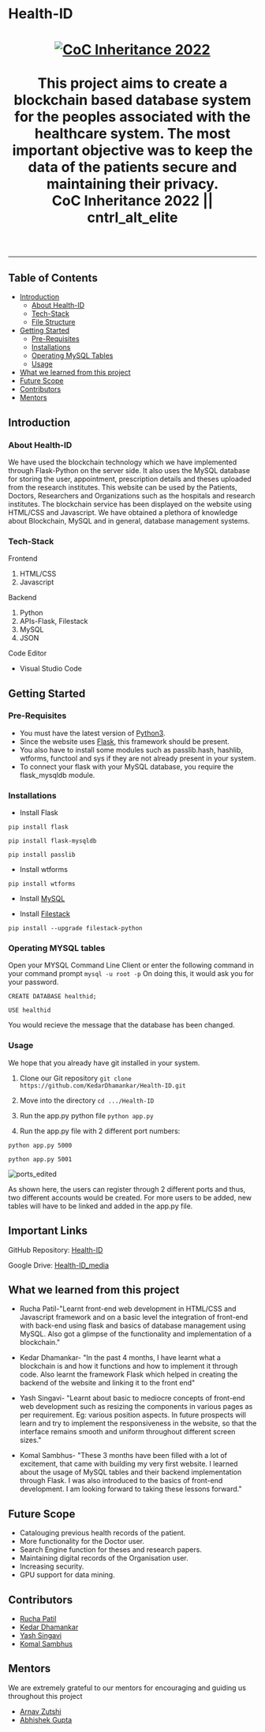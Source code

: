# Health-ID

<h1 align="center">
  <a href="https://github.com/CommunityOfCoders/Inheritance-2022">
    <img src="https://user-images.githubusercontent.com/103985810/216312683-4221cd84-d7bf-4a2c-8d13-aa42f630d147.png" alt="CoC Inheritance 2022">
   </a>

<div align="center">
   <br>This project aims to create a blockchain based database system for the peoples associated with the healthcare system. The most important objective was to keep the data of the patients secure and maintaining their privacy.
<br>
  CoC Inheritance 2022 || cntrl_alt_elite <br> <br>
</div>
<hr>

## Table of Contents
* [Introduction](https://github.com/KedarDhamankar/Health-ID/edit/main/README.md#introduction)
  * [About Health-ID](https://github.com/KedarDhamankar/Health-ID/edit/main/README.md#about-health-id)
  * [Tech-Stack](https://github.com/KedarDhamankar/Health-ID/edit/main/README.md#tech-stack)
  * [File Structure](https://github.com/KedarDhamankar/Health-ID/edit/main/README.md#file-structure)
* [Getting Started](https://github.com/KedarDhamankar/Health-ID/edit/main/README.md#getting-started)
  * [Pre-Requisites](https://github.com/KedarDhamankar/Health-ID/edit/main/README.md#pre-requisites)
  * [Installations](https://github.com/KedarDhamankar/Health-ID/edit/main/README.md#installations)
  * [Operating MySQL Tables](https://github.com/KedarDhamankar/Health-ID/edit/main/README.md#operating-mysql-tables)
  * [Usage](https://github.com/KedarDhamankar/Health-ID/edit/main/README.md#usage)
* [What we learned from this project](https://github.com/KedarDhamankar/Health-ID/edit/main/README.md#what-we-learned-from-this-project)
* [Future Scope](https://github.com/KedarDhamankar/Health-ID/edit/main/README.md#future-scope)
* [Contributors](https://github.com/KedarDhamankar/Health-ID/edit/main/README.md#contributors)
* [Mentors](https://github.com/KedarDhamankar/Health-ID/edit/main/README.md#mentors)
  

## Introduction
### About Health-ID
We have used the blockchain technology which we have implemented through Flask-Python on the server side. It also uses the MySQL database for storing the user, appointment, prescription details and theses uploaded from the research institutes. This website can be used by the Patients, Doctors, Researchers and Organizations such as the hospitals and research institutes. The blockchain service has been displayed on the website using HTML/CSS and Javascript. We have obtained a plethora of knowledge about Blockchain, MySQL and in general, database management systems.

### Tech-Stack
Frontend
1. HTML/CSS
2. Javascript

Backend
1. Python
2. APIs-Flask, Filestack
3. MySQL 
4. JSON

Code Editor
* Visual Studio Code

## Getting Started
### Pre-Requisites
* You must have the latest version of [Python3](https://www.python.org/downloads/).
* Since the website uses [Flask](https://pypi.org/project/Flask/), this framework should be present.
* You also have to install some modules such as passlib.hash, hashlib, wtforms, functool and sys if they are not already present in your system.
* To connect your flask with your MySQL database, you require the flask_mysqldb module.

### Installations
* Install Flask

`pip install flask`

`pip install flask-mysqldb`

`pip install passlib`

* Install wtforms

`pip install wtforms`

* Install [MySQL](https://www.mysql.com/downloads/)

* Install [Filestack](https://www.filestack.com/docs/api/sdk/python/)

`pip install --upgrade filestack-python`

### Operating MYSQL tables
Open your MYSQL Command Line Client or enter the following command in your command prompt
`mysql -u root -p`
On doing this, it would ask you for your password.

`CREATE DATABASE healthid;`

`USE healthid`

You would recieve the message that the database has been changed.

### Usage
We hope that you already have git installed in your system.

1. Clone our Git repository
`git clone https://github.com/KedarDhamankar/Health-ID.git`

2. Move into the directory
`cd .../Health-ID`

3. Run the app.py python file
`python app.py`

4. Run the app.py file with 2 different port numbers:

`python app.py 5000`

`python app.py 5001`

![ports_edited](https://user-images.githubusercontent.com/103985810/216396895-1d89e4c5-71fa-4a6b-af54-9d47d8e9f32a.png)

As shown here, the users can register through 2 different ports and thus, two different accounts would be created. For more users to be added, new tables will have to be linked and added in the app.py file.

## Important Links
GitHub Repository: [Health-ID](https://github.com/KedarDhamankar/Health-ID)

Google Drive: [Health-ID_media](https://drive.google.com/drive/folders/1F7z-bLzj19IVpKnTMOuB2iTgU4BdQ5y7?usp=sharing)

## What we learned from this project
* Rucha Patil-"Learnt front-end web development in HTML/CSS and Javascript framework and on a basic level the integration of front-end with back-end using flask and basics of database management using MySQL. Also got a glimpse of the functionality and implementation of a blockchain."

* Kedar Dhamankar- "In the past 4 months, I have learnt what a blockchain is and how it functions and how to implement it through code. Also learnt the framework Flask which helped in creating the backend of the website and linking it to the front end"

* Yash Singavi- "Learnt about basic to mediocre concepts of front-end web development such as resizing the components in various pages as per requirement. Eg: various position aspects. In future prospects will learn and try to implement the responsiveness in the website, so that the interface remains smooth and uniform throughout different screen sizes."

* Komal Sambhus- "These 3 months have been filled with a lot of excitement, that came with building my very first website. I learned about the usage of MySQL tables and their backend implementation through Flask. I was also introduced to the basics of front-end development. I am looking forward to taking these lessons forward."

## Future Scope
* Catalouging previous health records of the patient.
* More functionality for the Doctor user.
* Search Engine function for theses and research papers.
* Maintaining digital records of the Organisation user.
* Increasing security.
* GPU support for data mining.

## Contributors
* [Rucha Patil](https://github.com/Ruchapatil03)
* [Kedar Dhamankar](https://github.com/KedarDhamankar)
* [Yash Singavi](https://github.com/YashSingavi)
* [Komal Sambhus](https://github.com/Komal0103)

## Mentors
We are extremely grateful to our mentors for encouraging and guiding us throughout this project
* [Arnav Zutshi](https://github.com/AsRaNi1)
* [Abhishek Gupta](https://github.com/Abhishekohm)
